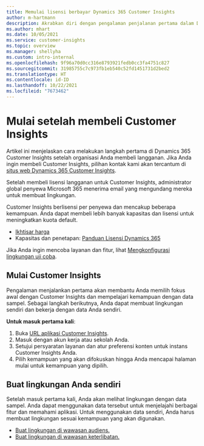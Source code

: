 ```yaml
---
title: Memulai lisensi berbayar Dynamics 365 Customer Insights
author: m-hartmann
description: Akrabkan diri dengan pengalaman penjalanan pertama dalam Dynamics 365 Customer Insights dan jelajahi kemampuannya.
ms.author: mhart
ms.date: 10/05/2021
ms.service: customer-insights
ms.topic: overview
ms.manager: shellyha
ms.custom: intro-internal
ms.openlocfilehash: 9f96a70d0cc316e8793921fedb0cc3fa4751c827
ms.sourcegitcommit: 31985755c7c973fb1eb540c52fd1451731d2bed2
ms.translationtype: HT
ms.contentlocale: id-ID
ms.lasthandoff: 10/22/2021
ms.locfileid: "7673462"
---
```

# <a name="get-started-after-purchasing-customer-insights"></a>Mulai setelah membeli Customer Insights

Artikel ini menjelaskan cara melakukan langkah pertama di Dynamics 365 Customer Insights setelah organisasi Anda membeli langganan. Jika Anda ingin membeli Customer Insights, pilihan kontak kami akan tercantum di [situs web Dynamics 365 Customer Insights](https://dynamics.microsoft.com/ai/customer-insights/). 

Setelah membeli lisensi langganan untuk Customer Insights, administrator global penyewa Microsoft 365 menerima email yang mengundang mereka untuk membuat lingkungan. 

Customer Insights berlisensi per penyewa dan mencakup beberapa kemampuan. Anda dapat membeli lebih banyak kapasitas dan lisensi untuk meningkatkan kuota default. 
- [Ikhtisar harga](https://dynamics.microsoft.com/ai/customer-insights/pricing/)
- Kapasitas dan penetapan: [Panduan Lisensi Dynamics 365](https://go.microsoft.com/fwlink/?LinkId=866544)

Jika Anda ingin mencoba layanan dan fitur, lihat [Mengkonfigurasi lingkungan uji coba](trial-signup.md).

## <a name="start-with-customer-insights"></a>Mulai Customer Insights

Pengalaman menjalankan pertama akan membantu Anda memilih fokus awal dengan Customer Insights dan mempelajari kemampuan dengan data sampel. Sebagai langkah berikutnya, Anda dapat membuat lingkungan sendiri dan bekerja dengan data Anda sendiri.

**Untuk masuk pertama kali**:

1. Buka [URL aplikasi Customer Insights](https://home.ci.ai.dynamics.com).
1. Masuk dengan akun kerja atau sekolah Anda. 
1. Setujui persyaratan layanan dan atur preferensi konten untuk instans Customer Insights Anda.
1. Pilih kemampuan yang akan difokuskan hingga Anda mencapai halaman mulai untuk kemampuan yang dipilih.

## <a name="create-your-own-environment"></a>Buat lingkungan Anda sendiri

Setelah masuk pertama kali, Anda akan melihat lingkungan dengan data sampel. Anda dapat menggunakan data tersebut untuk menjelajahi berbagai fitur dan memahami aplikasi. Untuk menggunakan data sendiri, Anda harus membuat lingkungan sesuai kemampuan yang akan digunakan.

- [Buat lingkungan di wawasan audiens.](audience-insights/get-started-paid.md)
- [Buat lingkungan di wawasan keterlibatan.](engagement-insights/create-new-environment.md) 



